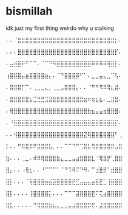 # bismillah
idk just my first thing weirdo
why u stalking

⠄⠄⠈⣿⣿⣿⣿⣿⣿⣿⣿⣿⣿⣿⣿⣿⣿⣿⣿⣿⣿⣿⣿⣿⣿⣿⣿⣿⡆⠄

⠄⠄⠄⣿⣿⣿⣿⣿⣿⣿⣿⣿⣿⣿⣿⣿⣿⣿⣿⣿⣿⣿⣿⣿⣿⣿⣿⣿⡏⠄

⠄⣤⣾⣿⠟⠋⠉⠉⠄⠈⠉⠙⠻⣿⣿⣿⣿⣿⣿⣿⣿⣿⠿⠿⠿⠿⢿⣿⡇⠄

⢰⣿⣿⣿⣤⣶⣿⣿⣿⣿⣶⡄⠄⠈⠙⣿⣿⣿⡿⠋⠁⠄⣀⣀⣤⣄⣀⠉⢣⠄

⠄⣿⣿⣿⡋⠉⠄⢀⣀⣀⣄⡀⢀⣀⣠⣿⣿⣿⡄⠄⠄⠈⠛⠛⠻⠿⢿⣆⣾⠄

⠄⣿⣿⣿⣿⣿⣦⣉⣛⣛⣩⣽⣿⣿⣿⣿⣿⣿⣿⣿⣶⠶⢶⣦⣦⠄⣀⣽⣿⠄

⠄⢿⣿⣿⣿⣿⣿⣿⣿⣿⣿⣿⣿⣿⣿⣿⣿⣿⣿⣿⣿⣷⣦⣤⣤⣶⣿⣿⣿⠄

⠄⠘⣿⣿⣿⣿⣿⣿⣿⣿⣿⣿⣿⣿⣿⣿⣿⣿⣿⣿⣿⣿⣿⣿⣿⣿⣿⣿⡏⠄

⠄⠄⢺⣿⣿⣿⣿⣿⣿⣿⣿⣿⣿⣿⣿⣿⣿⣿⣿⣿⣝⢿⣿⣿⣿⣿⣿⣿⠃⢀

⡇⠄⠄⠛⢿⣿⡿⠟⣽⣿⣿⣧⡀⠄⠄⠉⠉⠙⠋⢉⣿⣧⢻⣿⣿⣿⣿⡿⣠⣿

⣷⠄⠄⠄⢀⣀⠄⠾⠿⢿⣿⣿⣿⣷⣄⣀⣀⣤⣴⣿⣿⣿⣇⠈⢿⣿⡟⢁⣿⣿

⣿⡄⠄⠄⠠⢿⣆⠄⠄⠘⠉⠉⠉⠁⠈⠙⠩⠿⠍⠙⠻⠄⠉⣰⣿⡿⠁⣾⣿⣿

⣿⡇⠄⠄⠄⠈⢿⣿⣿⣿⣶⣮⣽⣿⣿⣿⣿⣟⣋⣤⣤⣤⣴⣿⣟⣁⢸⣿⣿⣿

⣿⡇⠄⠄⠄⠄⢸⣿⣿⣿⣿⡅⠄⠄⠄⠉⠉⠉⣽⣿⣿⣿⣟⠍⢍⣴⣿⣿⣿⣿

⣿⣇⠄⠄⠄⠄⠄⠙⢿⣿⣿⣷⣦⣄⣀⣀⣤⣴⣿⣿⣿⡿⢟⠄⣼⣿⣿⣿⣿⣿
